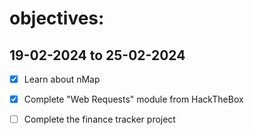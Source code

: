 # objectives:
## 19-02-2024 to 25-02-2024
- [x] Learn about nMap
- [x] Complete "Web Requests" module from HackTheBox
- [ ] Complete the finance tracker project

